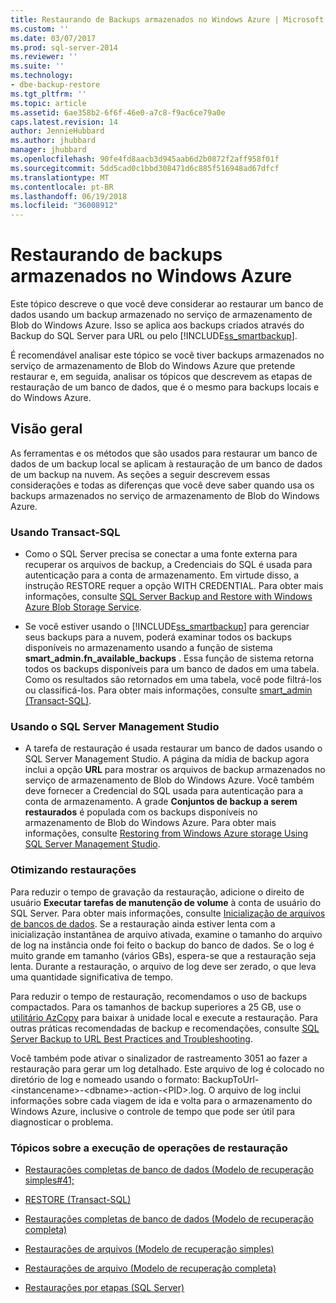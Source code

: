 ```yaml
---
title: Restaurando de Backups armazenados no Windows Azure | Microsoft Docs
ms.custom: ''
ms.date: 03/07/2017
ms.prod: sql-server-2014
ms.reviewer: ''
ms.suite: ''
ms.technology:
- dbe-backup-restore
ms.tgt_pltfrm: ''
ms.topic: article
ms.assetid: 6ae358b2-6f6f-46e0-a7c8-f9ac6ce79a0e
caps.latest.revision: 14
author: JennieHubbard
ms.author: jhubbard
manager: jhubbard
ms.openlocfilehash: 90fe4fd8aacb3d945aab6d2b0872f2aff958f01f
ms.sourcegitcommit: 5dd5cad0c1bbd308471d6c885f516948ad67dfcf
ms.translationtype: MT
ms.contentlocale: pt-BR
ms.lasthandoff: 06/19/2018
ms.locfileid: "36008912"
---
```

# <a name="restoring-from-backups-stored-in-windows-azure"></a>Restaurando de backups armazenados no Windows Azure
  Este tópico descreve o que você deve considerar ao restaurar um banco de dados usando um backup armazenado no serviço de armazenamento de Blob do Windows Azure. Isso se aplica aos backups criados através do Backup do SQL Server para URL ou pelo [!INCLUDE[ss_smartbackup](../../includes/ss-smartbackup-md.md)].  
  
 É recomendável analisar este tópico se você tiver backups armazenados no serviço de armazenamento de Blob do Windows Azure que pretende restaurar e, em seguida, analisar os tópicos que descrevem as etapas de restauração de um banco de dados, que é o mesmo para backups locais e do Windows Azure.  
  
## <a name="overview"></a>Visão geral  
 As ferramentas e os métodos que são usados para restaurar um banco de dados de um backup local se aplicam à restauração de um banco de dados de um backup na nuvem.  As seções a seguir descrevem essas considerações e todas as diferenças que você deve saber quando usa os backups armazenados no serviço de armazenamento de Blob do Windows Azure.  
  
### <a name="using-transact-sql"></a>Usando Transact-SQL  
  
-   Como o SQL Server precisa se conectar a uma fonte externa para recuperar os arquivos de backup, a Credenciais do SQL é usada para autenticação para a conta de armazenamento. Em virtude disso, a instrução RESTORE requer a opção WITH CREDENTIAL. Para obter mais informações, consulte [SQL Server Backup and Restore with Windows Azure Blob Storage Service](sql-server-backup-and-restore-with-microsoft-azure-blob-storage-service.md).  
  
-   Se você estiver usando o [!INCLUDE[ss_smartbackup](../../includes/ss-smartbackup-md.md)] para gerenciar seus backups para a nuvem, poderá examinar todos os backups disponíveis no armazenamento usando a função de sistema **smart_admin.fn_available_backups** . Essa função de sistema retorna todos os backups disponíveis para um banco de dados em uma tabela. Como os resultados são retornados em uma tabela, você pode filtrá-los ou classificá-los. Para obter mais informações, consulte [smart_admin &#40;Transact-SQL&#41;](/sql/relational-databases/system-functions/managed-backup-fn-available-backups-transact-sql).  
  
### <a name="using-sql-server-management-studio"></a>Usando o SQL Server Management Studio  
  
-   A tarefa de restauração é usada restaurar um banco de dados usando o SQL Server Management Studio. A página da mídia de backup agora inclui a opção **URL** para mostrar os arquivos de backup armazenados no serviço de armazenamento de Blob do Windows Azure. Você também deve fornecer a Credencial do SQL usada para autenticação para a conta de armazenamento. A grade **Conjuntos de backup a serem restaurados** é populada com os backups disponíveis no armazenamento de Blob do Windows Azure. Para obter mais informações, consulte [Restoring from Windows Azure storage Using SQL Server Management Studio](sql-server-backup-to-url.md#RestoreSSMS).  
  
### <a name="optimizing-restores"></a>Otimizando restaurações  
 Para reduzir o tempo de gravação da restauração, adicione o direito de usuário **Executar tarefas de manutenção de volume** à conta de usuário do SQL Server. Para obter mais informações, consulte [Inicialização de arquivos de bancos de dados](http://go.microsoft.com/fwlink/?LinkId=271622). Se a restauração ainda estiver lenta com a inicialização instantânea de arquivo ativada, examine o tamanho do arquivo de log na instância onde foi feito o backup do banco de dados. Se o log é muito grande em tamanho (vários GBs), espera-se que a restauração seja lenta. Durante a restauração, o arquivo de log deve ser zerado, o que leva uma quantidade significativa de tempo.  
  
 Para reduzir o tempo de restauração, recomendamos o uso de backups compactados.  Para os tamanhos de backup superiores a 25 GB, use o [utilitário AzCopy](http://blogs.msdn.com/b/windowsazurestorage/archive/2012/12/03/azcopy-uploading-downloading-files-for-windows-azure-blobs.aspx) para baixar à unidade local e execute a restauração. Para outras práticas recomendadas de backup e recomendações, consulte [SQL Server Backup to URL Best Practices and Troubleshooting](sql-server-backup-to-url-best-practices-and-troubleshooting.md).  
  
 Você também pode ativar o sinalizador de rastreamento 3051 ao fazer a restauração para gerar um log detalhado. Este arquivo de log é colocado no diretório de log e nomeado usando o formato: BackupToUrl-\<instancename>-\<dbname>-action-\<PID>.log. O arquivo de log inclui informações sobre cada viagem de ida e volta para o armazenamento do Windows Azure, inclusive o controle de tempo que pode ser útil para diagnosticar o problema.  
  
### <a name="topics-on-performing-restore-operations"></a>Tópicos sobre a execução de operações de restauração  
  
-   [Restaurações completas de banco de dados &#40;Modelo de recuperação simples#41;](complete-database-restores-simple-recovery-model.md)  
  
-   [RESTORE &#40;Transact-SQL&#41;](/sql/t-sql/statements/restore-statements-transact-sql)  
  
-   [Restaurações completas de banco de dados &#40;Modelo de recuperação completa&#41;](complete-database-restores-full-recovery-model.md)  
  
-   [Restaurações de arquivos &#40;Modelo de recuperação simples&#41;](file-restores-simple-recovery-model.md)  
  
-   [Restaurações de arquivo &#40;Modelo de recuperação completa&#41;](file-restores-full-recovery-model.md)  
  
-   [Restaurações por etapas &#40;SQL Server&#41;](piecemeal-restores-sql-server.md)  
  
  
